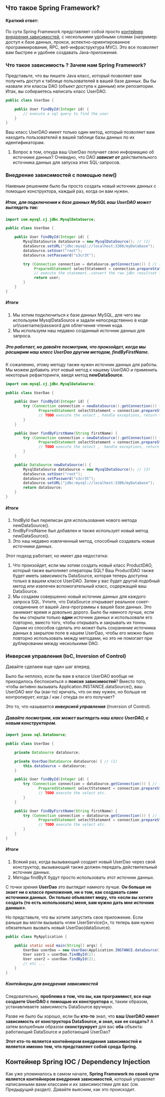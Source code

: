 ## Что такое Spring Framework?

#### Краткий ответ:

По сути Spring Framework представляет собой просто [контейнер внедрения зависимостей](https://en.wikipedia.org/wiki/Dependency_injection), с несколькими удобными слоями (например: доступ к базе данных, прокси, аспектно-ориентированное программирование, RPC, веб-инфраструктура MVC). Это все позволяет вам быстрее и удобнее создавать Java-приложения.

### Что такое зависимость ? Зачем нам Spring Framework?

Представьте, что вы пишете Java класс, который позволяет вам получить доступ к таблице пользователей в вашей базе данных. Вы бы назвали эти классы DAO (объект доступа к данным) или репозитории. Итак, вы собираетесь написать класс UserDAO.

```java
public class UserDao {

    public User findById(Integer id) {
        // execute a sql query to find the user
    }
}
```

Ваш класс UserDAO имеет только один метод, который позволяет вам находить пользователей в вашей таблице базы данных по их идентификаторам.

1. Вопрос в том, откуда ваш UserDao получает свою информацию об источнике данных? Очевидно, что DAO **_зависит от_** действительного источника данных для запуска этих SQL-запросов.
### Внедрение зависимостей с помощью new()

Наивным решением было бы просто создать новый источник данных с помощью конструктора, каждый раз, когда он вам нужен.

##### Итак, для подключения к базе данных MySQL ваш UserDAO может выглядеть так:

```java
import com.mysql.cj.jdbc.MysqlDataSource;

public class UserDao {

    public User findById(Integer id) {
        MysqlDataSource dataSource = new MysqlDataSource(); // (1)
        dataSource.setURL("jdbc:mysql://localhost:3306/myDatabase");
        dataSource.setUser("root");
        dataSource.setPassword("s3cr3t");

        try (Connection connection = dataSource.getConnection()) { // (2)
             PreparedStatement selectStatement = connection.prepareStatement("select * from users where id =  ?");
             // execute the statement..convert the raw jdbc resultset to a user
             return user;
        }
    }
}
```
##### Итоги
1. Мы хотим подключиться к базе данных MySQL, для чего мы используем MysqlDataSource и задали непосредственно в коде url/username/password для облегчения чтения кода.
2. Мы используем наш недавно созданный источник данных для запроса.

##### Это работает, но давайте посмотрим, что произойдет, когда мы расширим наш класс UserDao другим методом, findByFirstName.

К сожалению, этому методу также нужен источник данных для работы. Мы можем добавить этот новый метод к нашему UserDAO и применить некоторые рефакторинги, введя метод **newDataSource**.

```java
import com.mysql.cj.jdbc.MysqlDataSource;

public class UserDao {

    public User findById(Integer id) {
        try (Connection connection = newDataSource().getConnection()) { // (1)
               PreparedStatement selectStatement = connection.prepareStatement("select * from users where id =  ?");
               // TODO execute the select , handle exceptions, return the user
        }
    }

    public User findByFirstName(String firstName) {
        try (Connection connection = newDataSource().getConnection()) { // (2)
               PreparedStatement selectStatement = connection.prepareStatement("select * from users where first_name =  ?");
               // TODO execute the select ,  handle exceptions, return the user
        }
    }

    public DataSource newDataSource() {
        MysqlDataSource dataSource = new MysqlDataSource(); // (3)
        dataSource.setUser("root");
        dataSource.setPassword("s3cr3t");
        dataSource.setURL("jdbc:mysql://localhost:3306/myDatabase");
        return dataSource;
    }
}
```
##### Итоги
1. findById был переписан для использования нового метода newDataSource().
2. findByFirstName был добавлен и также использует новый метод newDataSource().
3. Это наш недавно извлеченный метод, способный создавать новые источники данных.

Этот подход работает, но имеет два недостатка:

1. Что произойдет, если мы хотим создать новый класс ProductDAO, который также выполняет операторы SQL? Ваш ProductDAO также будет иметь зависимость DataSource, которая теперь доступна только в вашем классе UserDAO. Затем у вас будет другой подобный метод или извлечен вспомогательный класс, содержащий ваш DataSource.
2. Мы создаем совершенно новый источник данных для каждого запроса SQL. Учтите, что DataSource открывает реальное сокет-соединение от вашей Java-программы к вашей базе данных. Это занимает время и довольно дорого. Было бы намного лучше, если бы мы открыли только **один** источник данных и использовали его повторно, вместо того, чтобы открывать и закрывать их тонны. Одним из способов сделать это может быть сохранение источника данных в закрытом поле в нашем UserDao, чтобы его можно было повторно использовать между методами, но это не помогает при дублировании между несколькими DAO.
### Инверсия управления (IoC, Inversion of Control)

Давайте сделаем еще один шаг вперед.

Было бы неплохо, если бы вам в классе UserDAO вообще не приходилось беспокоиться о **поиске зависимостей**? Вместо того, чтобы активно вызывать Application.INSTANCE.dataSource(), ваш UserDAO мог бы (как-то) кричать, что он ему нужен, но больше не контролирует, когда / как / откуда он его получает?

Это то, что называется **_инверсией управления_** (Inversion of Control).

##### Давайте посмотрим, как может выглядеть наш класс UserDAO, с новым конструктором.

```java
import javax.sql.DataSource;

public class UserDao {

    private DataSource dataSource;

    private UserDao(DataSource dataSource) { // (1)
        this.dataSource = dataSource;
    }

    public User findById(Integer id) {
        try (Connection connection = dataSource.getConnection()) { // (2)
               PreparedStatement selectStatement = connection.prepareStatement("select * from users where id =  ?");
               // TODO execute the select etc.
        }
    }

    public User findByFirstName(String firstName) {
        try (Connection connection = dataSource.getConnection()) { // (2)
               PreparedStatement selectStatement = connection.prepareStatement("select * from users where first_name =  ?");
               // TODO execute the select etc.
        }
    }
}
```
##### Итоги
1. Всякий раз, когда вызывающий создает новый UserDao через свой конструктор, вызывающий также должен передать действительный источник данных.
2. Методы findByX будут просто использовать этот источник данных.

С точки зрения **UserDao** это выглядит намного лучше. **Он больше не знает ни о классе приложения, ни о том, как создавать сами источники данных.** **Он только объявляет миру, что «если вы хотите создать (то есть использовать) меня, вам нужно дать мне источник данных»**.

Но представьте, что вы хотите запустить свое приложение. Если раньше вы могли вызывать «new UserService()», то теперь вам нужно обязательно вызвать новый UserDao(dataSource).

```java
public class MyApplication {

    public static void main(String[] args) {
        UserDao userDao = new UserDao(Application.INSTANCE.dataSource());
        User user1 = userDao.findById(1);
        User user2 = userDao.findById(2);
        // etc ...
    }
}
```

##### Контейнеры для внедрения зависимостей

Следовательно, **проблема в том, что вы, как программист, все еще создаете UserDAO с помощью их конструктора** и, таким образом, устанавливаете зависимость DataSource вручную.

Разве не было бы хорошо, если бы **кто-то** знал, что **ваш UserDAO имеет зависимость от конструктора DataSource, и знал, как ее создать?** А затем волшебным образом **сконструирует** для вас **оба** объекта: работающий DataSource и работающий UserDao?

**Этот кто-то является контейнером внедрения зависимостей и является именно тем, что представляет собой среда Spring.**

## Контейнер Spring IOC / Dependency Injection

Как уже упоминалось в самом начале, **Spring Framework по своей сути является контейнером внедрения зависимостей**, который управляет написанными вами классами и их зависимостями для вас (см. Предыдущий раздел). Давайте выясним, как это происходит.